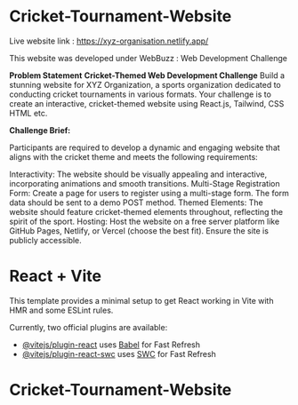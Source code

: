 # Cricket-Tournament-Website
Live website link : https://xyz-organisation.netlify.app/


This website was developed under WebBuzz : Web Development Challenge

**Problem Statement**
**Cricket-Themed Web Development Challenge**
Build a stunning website for XYZ Organization, a sports organization dedicated to conducting cricket tournaments in various formats. Your challenge is to create an interactive, cricket-themed website using React.js, Tailwind, CSS HTML etc.

**Challenge Brief:**

Participants are required to develop a dynamic and engaging website that aligns with the cricket theme and meets the following requirements:

Interactivity: The website should be visually appealing and interactive, incorporating animations and smooth transitions.
Multi-Stage Registration Form: Create a page for users to register using a multi-stage form. The form data should be sent to a demo POST method.
Themed Elements: The website should feature cricket-themed elements throughout, reflecting the spirit of the sport.
Hosting: Host the website on a free server platform like GitHub Pages, Netlify, or Vercel (choose the best fit). Ensure the site is publicly accessible.



# React + Vite

This template provides a minimal setup to get React working in Vite with HMR and some ESLint rules.

Currently, two official plugins are available:

- [@vitejs/plugin-react](https://github.com/vitejs/vite-plugin-react/blob/main/packages/plugin-react/README.md) uses [Babel](https://babeljs.io/) for Fast Refresh
- [@vitejs/plugin-react-swc](https://github.com/vitejs/vite-plugin-react-swc) uses [SWC](https://swc.rs/) for Fast Refresh

# Cricket-Tournament-Website
